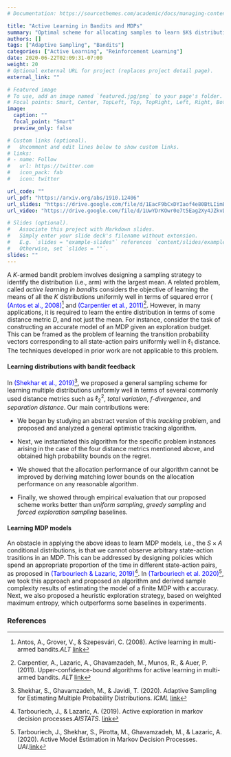 ```yaml
---
# Documentation: https://sourcethemes.com/academic/docs/managing-content/

title: "Active Learning in Bandits and MDPs"
summary: "Optimal scheme for allocating samples to learn $K$ distributions uniformly well."
authors: []
tags: ["Adaptive Sampling", "Bandits"]
categories: ["Active Learning", "Reinforcement Learning"]
date: 2020-06-22T02:09:31-07:00
weight: 20
# Optional external URL for project (replaces project detail page).
external_link: ""

# Featured image
# To use, add an image named `featured.jpg/png` to your page's folder.
# Focal points: Smart, Center, TopLeft, Top, TopRight, Left, Right, BottomLeft, Bottom, BottomRight.
image:
  caption: ""
  focal_point: "Smart"
  preview_only: false

# Custom links (optional).
#   Uncomment and edit lines below to show custom links.
# links:
# - name: Follow
#   url: https://twitter.com
#   icon_pack: fab
#   icon: twitter

url_code: ""
url_pdf: "https://arxiv.org/abs/1910.12406"
url_slides: "https://drive.google.com/file/d/1EacF9bCxDYIaof4e80BtLIimEZnZipf0/view?usp=sharing"
url_video: "https://drive.google.com/file/d/1UwYDrKOwr0e7t5Eag2Xy4JZkvDbtkrya/view?usp=sharing"

# Slides (optional).
#   Associate this project with Markdown slides.
#   Simply enter your slide deck's filename without extension.
#   E.g. `slides = "example-slides"` references `content/slides/example-slides.md`.
#   Otherwise, set `slides = ""`.
slides: ""
---
```


A $K$-armed bandit problem involves designing a sampling strategy to identify the distribution (i.e., arm) with the largest mean. A related problem, called *active learning in bandits* considers the objective of learning the means of all the $K$ distributions uniformly well in terms of squared error (<span style="color:blue"> (Antos et al., 2008)[^antos2008]</span> and <span style="color:blue"> (Carpentier et al., 2011)[^carpentier2011]</span>. 
 However, in many applications, it is required to learn the entire distribution in terms of some distance metric $D$, and not just the mean.
 For instance, consider the task of constructing an accurate model of an MDP given an exploration budget. 
 This can be framed as the problem of learning the transition probability vectors corresponding to all state-action pairs uniformly well in $\ell_1$ distance. The techniques developed in prior work are not applicable to this problem. 

#### Learning distributions with bandit feedback

In <span style="color:blue"> (Shekhar et al., 2019)[^shekhar2019]</span>, we proposed a general sampling scheme for learning multiple distributions uniformly well in terms of several commonly used distance metrics such as $\ell_2^2$, *total variation*, *$f$-divergence*, and *separation distance*.  Our main contributions were: 

* We began by studying an abstract version of this *tracking* problem, and proposed and analyzed a general optimistic tracking algorithm.   

* Next, we instantiated this algorithm for the specific problem instances arising in the case of the four distance metrics mentioned above, and obtained high probability bounds on the regret.   

* We showed that the allocation performance of our algorithm cannot be improved by deriving matching lower bounds on the allocation performance on any reasonable algorithm.   

* Finally, we showed through empirical evaluation that our proposed scheme works better than *uniform sampling*, *greedy sampling* and *forced exploration sampling* baselines.  


#### Learning MDP models
An obstacle in applying the above ideas to learn MDP models, i.e., the $S \times A$ conditional distributions, is that we cannot  observe arbitrary state-action trasitions in an MDP. This can be addressed by designing policies which spend an appropriate proportion of the time in different state-action pairs, as proposed in <span style="color:blue">(Tarbouriech & Lazaric, 2019)[^tar1]</span>. In <span style="color:blue">(Tarbouriech et al. 2020)[^tar2]</span>, we took this approach and proposed an algorithm and derived sample complexity results of estimating the model of a finite MDP with $\epsilon$ accuracy. Next, we also proposed a heuristic exploration strategy, based on weighted maximum entropy, which outperforms some baselines in experiments. 

### References

[^shekhar2019]: Shekhar, S., Ghavamzadeh, M., & Javidi, T. (2020). Adaptive Sampling for Estimating Multiple Probability Distributions. _ICML_ [link](https://arxiv.org/abs/1910.12406)

[^carpentier2011]: Carpentier, A., Lazaric, A., Ghavamzadeh, M., Munos, R., & Auer, P. (2011). Upper-confidence-bound algorithms for active learning in multi-armed bandits. _ALT_ [link](https://link.springer.com/chapter/10.1007/978-3-642-24412-4_17)

[^antos2008]: Antos, A., Grover, V., & Szepesvári, C. (2008). Active learning in multi-armed bandits._ALT_ [link](https://link.springer.com/chapter/10.1007/978-3-540-87987-9_25)

[^tar1]: Tarbouriech, J., & Lazaric, A. (2019). Active exploration in markov decision processes._AISTATS_. [link](https://arxiv.org/abs/1902.11199)

[^tar2]: Tarbouriech, J., Shekhar, S., Pirotta, M., Ghavamzadeh, M., & Lazaric, A. (2020). Active Model Estimation in Markov Decision Processes. _UAI_.[link](https://arxiv.org/abs/2003.03297)



